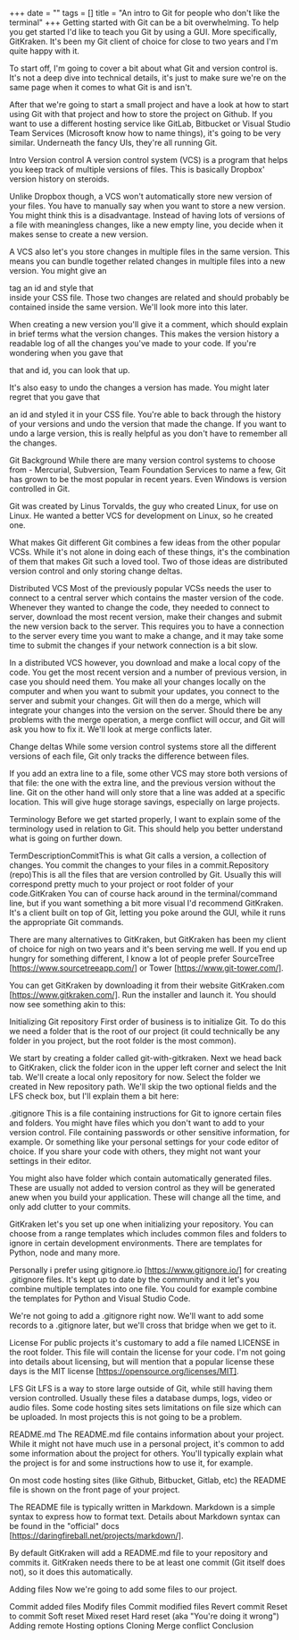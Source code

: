 +++
date = ""
tags = []
title = "An intro to Git for people who don't like the terminal"
+++
Getting started with Git can be a bit overwhelming. To help you get started I'd
like to teach you Git by using a GUI. More specifically, GitKraken. It's been my
Git client of choice for close to two years and I'm quite happy with it.

To start off, I'm going to cover a bit about what Git and version control is.
It's not a deep dive into technical details, it's just to make sure we're on the
same page when it comes to what Git is and isn't.

After that we're going to start a small project and have a look at how to start
using Git with that project and how to store the project on Github. If you want
to use a different hosting service like GitLab, Bitbucket or Visual Studio Team
Services (Microsoft know how to name things), it's going to be very  similar.
Underneath the fancy UIs, they're all running Git.

Intro
Version control
A version control system (VCS) is a program that helps you keep track of
multiple versions of files. This is basically Dropbox' version history on
steroids.

Unlike Dropbox though, a VCS won't automatically store new version of your
files. You have to manually say when you want to store a new version. You might
think this is a disadvantage. Instead of having lots of versions of a file with
meaningless changes, like a new empty line, you decide when it makes sense to
create a new version.

A VCS also let's you store changes in multiple files in the same version. This
means you can bundle together related changes in multiple files into a new
version. You might give an <div>  tag an id  and style that <div>  inside your
CSS file. Those two changes are related and should probably be contained inside
the same version. We'll look more into this later.

When creating a new version you'll give it a comment, which should explain in
brief terms what the version changes. This makes the version history a readable
log of all the changes you've made to your code. If you're wondering when you
gave that <div>  that and id, you can look that up.

It's also easy to undo the changes a version has made. You might later regret
that you gave that <div>  an id  and styled it in your CSS file. You're able to
back through the history of your versions and undo the version that made the
change. If you want to undo a large version, this is really helpful as you don't
have to remember all the changes.

Git
Background
While there are many version control systems to choose from - Mercurial,
Subversion, Team Foundation Services to name a few, Git has grown to be the most
popular in recent years. Even Windows is version controlled in Git.

Git was created by Linus Torvalds, the guy who created Linux, for use on Linux.
He wanted a better VCS for development on Linux, so he created one.

What makes Git different
Git combines a few ideas from the other popular VCSs. While it's not alone in
doing each of these things, it's the combination of them that makes Git such a
loved tool. Two of those ideas are distributed version control and only storing
change deltas.

Distributed VCS
Most of the previously popular VCSs needs the user to connect to a central
server which contains the master version of the code. Whenever they wanted to
change the code, they needed to connect to server, download the most recent
version, make their changes and submit the new version back to the server. This
requires you to have a connection to the server every time you want to make a
change, and it may take some time to submit the changes if your network
connection is a bit slow.

In a distributed VCS however, you download and make a local copy of the code.
You get the most recent version and a number of previous version, in case you
should need them. You make all your changes locally on the computer and when you
want to submit your updates, you connect to the server and submit your changes.
Git will then do a merge, which will integrate your changes into the version on
the server. Should there be any problems with the merge  operation, a merge
conflict  will occur, and Git will ask you how to fix it. We'll look at merge
conflicts later.

Change deltas
While some version control systems store all the different versions of each
file, Git only tracks the difference between files.

If you add an extra line to a file, some other VCS may store both versions of
that file: the one with the extra line, and the previous version without the
line. Git on the other hand will only store that a line was added at a specific
location. This will give huge storage savings, especially on large projects.

Terminology
Before we get started properly, I want to explain some of the terminology used
in relation to Git. This should help you better understand what is going on
further down.

TermDescriptionCommitThis is what Git calls a version, a collection of changes.
You commit the changes to your files in a commit.Repository (repo)This is all
the files that are version controlled by Git. Usually this will correspond
pretty much to your project or root folder of your code.GitKraken
You can of course hack around in the terminal/command line, but if you want
something a bit more visual I'd recommend GitKraken. It's a client built on top
of Git, letting you poke around the GUI, while it runs the appropriate Git
commands.

There are many alternatives to GitKraken, but GitKraken has been my client of
choice for nigh on two years and it's been serving me well. If you end up hungry
for something different, I know a lot of people prefer SourceTree
[https://www.sourcetreeapp.com/]  or Tower [https://www.git-tower.com/].

You can get GitKraken by downloading it from their website GitKraken.com
[https://www.gitkraken.com/]. Run the installer and launch it. You should now
see something akin to this:



Initializing Git repository
First order of business is to initialize Git. To do this we need a folder that
is the root of our project (it could technically be any folder in you project,
but the root folder is the most common).

We start by creating a folder called git-with-gitkraken. Next we head back to
GitKraken, click the folder icon in the upper left corner and select the Init 
tab. We'll create a local only repository for now. Select the folder we created
in New repository path. We'll skip the two optional fields and the LFS  check
box, but I'll explain them a bit here:

.gitignore
This is a file containing instructions for Git to ignore certain files and
folders. You might have files which you don't want to add to your version
control. File containing passwords or other sensitive information, for example.
Or something like your personal settings for your code editor of choice. If you
share your code with others, they might not want your settings in their editor.

You might also have folder which contain automatically generated files. These
are usually not added to version control as they will be generated anew when you
build your application. These will change all the time, and only add clutter to
your commits.

GitKraken let's you set up one when initializing your repository. You can choose
from a range templates which includes common files and folders to ignore in
certain development environments. There are templates for Python, node and many
more.

Personally i prefer using gitignore.io [https://www.gitignore.io/]  for creating
.gitignore files. It's kept up to date by the community and it let's you combine
multiple templates into one file. You could for example combine the templates
for Python and Visual Studio Code.

We're not going to add a .gitignore right now. We'll want to add some records to
a .gitignore later, but we'll cross that bridge when we get to it.

License
For public projects it's customary to add a file named LICENSE  in the root
folder. This file will contain the license for your code. I'm not going into
details about licensing, but will mention that a popular license these days is
the MIT license [https://opensource.org/licenses/MIT].

LFS
Git LFS is a way to store large outside of Git, while still having them version
controlled. Usually these files a database dumps, logs, video or audio files.
Some code hosting sites sets limitations on file size which can be uploaded. In
most projects this is not going to be a problem.

README.md
The README.md  file contains information about your project. While it might not
have much use in a personal project, it's common to add some information about
the project for others. You'll typically explain what the project is for and
some instructions how to use it, for example.

On most code hosting sites (like Github, Bitbucket, Gitlab, etc) the README file
is shown on the front page of your project.

The README file is typically written in Markdown. Markdown is a simple syntax to
express how to format text. Details about Markdown syntax can be found in the 
"official" docs [https://daringfireball.net/projects/markdown/].

By default GitKraken will add a README.md  file to your repository and commits
it. GitKraken needs there to be at least one commit (Git itself does not), so it
does this automatically.

Adding files
Now we're going to add some files to our project.

Commit added files
Modify files
Commit modified files
Revert commit
Reset to commit
Soft reset
Mixed reset
Hard reset (aka "You're doing it wrong")
Adding remote
Hosting options
Cloning
Merge conflict
Conclusion
